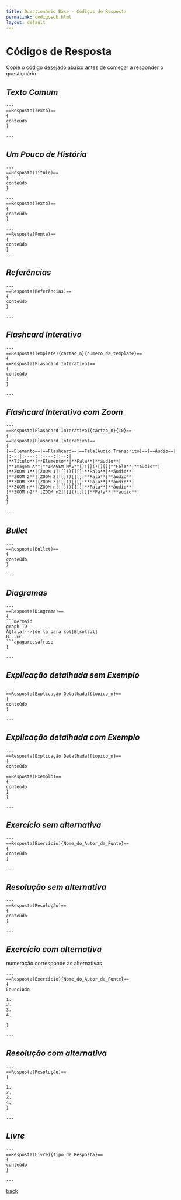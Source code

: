 ```yaml
---
title: Questionário Base - Códigos de Resposta
permalink: codigosqb.html
layout: default
---
```


# Códigos de Resposta
Copie o código desejado abaixo antes de começar a responder o questionário
## *Texto Comum*
```
---
==Resposta(Texto)==
{
conteúdo
}

---
```
## *Um Pouco de História*
```
---
==Resposta(Título)==
{
conteúdo
}

---
==Resposta(Texto)==
{
conteúdo
}

---
==Resposta(Fonte)==
{
conteúdo
}
---
```
## *Referências*
```
---
==Resposta(Referências)==
{
conteúdo
}

---
```
## *Flashcard Interativo*
```
---
==Resposta(Template){cartao_n}{numero_da_template}==
{
==Resposta(Flashcard Interativo)==
{
conteúdo
}
}

---
```
## *Flashcard Interativo com Zoom*
```
---
==Resposta(Flashcard Interativo){cartao_n}{10}==
{
==Resposta(Flashcard Interativo)==
{
|==Elemento==|==Flashcard==|==Fala(Áudio Transcrito)==|==Áudio==|
|:--:|:----:|:----:|:--:|
|**Título**|**Elemento**|**Fala**|**áudio**|
|**Imagem A**|**IMAGEM MÃE**[]![]()[][]|**Fala**|**áudio**|
|**ZOOM 1**|[ZOOM 1]![]()[][]|**Fala**|**áudio**|
|**ZOOM 2**|[ZOOM 2]![]()[][]|**Fala**|**áudio**|
|**ZOOM 3**|[ZOOM 3]![]()[][]|**Fala**|**áudio**|
|**ZOOM n**|[ZOOM n]![]()[][]|**Fala**|**áudio**|
|**ZOOM n2**|[ZOOM n2]![]()[][]|**Fala**|**áudio**|
}
}

---
```
## *Bullet*
```
---
==Resposta(Bullet)==
{
conteúdo
}

---
```
## *Diagramas*
```
---
==Resposta(Diagrama)==
{
```mermaid
graph TD
A[lala]-->|de la para sol|B[solsol]
B-.->C
```apagaressafrase
}

---
```

## *Explicação detalhada sem Exemplo*
```
---
==Resposta(Explicação Detalhada){topico_n}==
{
conteúdo
}

---
```
## *Explicação detalhada com Exemplo*
```
---
==Resposta(Explicação Detalhada){topico_n}==
{
conteúdo

==Resposta(Exemplo)==
{
conteúdo
}
}

---
```
## *Exercício sem alternativa*
```
---
==Resposta(Exercício){Nome_do_Autor_da_Fonte}==
{
conteúdo
}

---
```
## *Resolução sem alternativa*
```
---
==Resposta(Resolução)==
{
conteúdo
}

---
```
## *Exercício com alternativa*
numeração corresponde às alternativas
```
---
==Resposta(Exercício){Nome_do_Autor_da_Fonte}==
{
Enunciado

1.
2.
3.
4.

}

---
```
## *Resolução com alternativa*
```
---
==Resposta(Resolução)==
{

1.
2.
3.
4.
}

---
```
## *Livre*
```
---
==Resposta(Livre){Tipo_de_Resposta}==
{
conteúdo
}

---
```

[back](./)